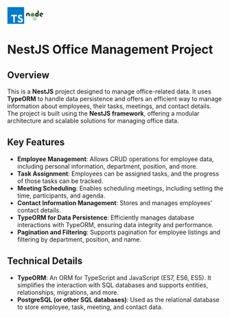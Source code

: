 <img src="https://raw.githubusercontent.com/devicons/devicon/master/icons/typescript/typescript-original.svg" alt="typescript" width="40" height="40"/>   <img src="https://raw.githubusercontent.com/devicons/devicon/master/icons/nodejs/nodejs-original-wordmark.svg" alt="nodejs" width="40" height="40"/>

# NestJS Office Management Project

## Overview

This is a **NestJS** project designed to manage office-related data. It uses **TypeORM** to handle data persistence and offers an efficient way to manage information about employees, their tasks, meetings, and contact details. The project is built using the **NestJS framework**, offering a modular architecture and scalable solutions for managing office data.

## Key Features

- **Employee Management**: Allows CRUD operations for employee data, including personal information, department, position, and more.
- **Task Assignment**: Employees can be assigned tasks, and the progress of those tasks can be tracked.
- **Meeting Scheduling**: Enables scheduling meetings, including setting the time, participants, and agenda.
- **Contact Information Management**: Stores and manages employees' contact details.
- **TypeORM for Data Persistence**: Efficiently manages database interactions with TypeORM, ensuring data integrity and performance.
- **Pagination and Filtering**: Supports pagination for employee listings and filtering by department, position, and name.

## Technical Details

- **TypeORM**: An ORM for TypeScript and JavaScript (ES7, ES6, ES5). It simplifies the interaction with SQL databases and supports entities, relationships, migrations, and more.
- **PostgreSQL (or other SQL databases)**: Used as the relational database to store employee, task, meeting, and contact data.
